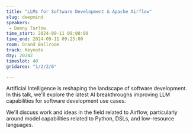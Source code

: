 ```yaml
---
title: "LLMs for Software Development & Apache Airflow"
slug: deepmind
speakers:
 - Danny Tarlow
time_start: 2024-09-11 09:00:00
time_end: 2024-09-11 09:25:00
room: Grand Ballroom
track: Keynote
day: 20242
timeslot: 40
gridarea: "1/2/2/6"

---
```


Artificial Intelligence is reshaping the landscape of software development. In this talk, we'll explore the latest AI breakthroughs improving LLM capabilities for software development use cases.

We'll discuss work and ideas in the field related to Airflow, particularly around model capabilities related to Python, DSLs, and low-resource languages.
